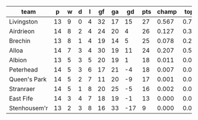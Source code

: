 |     team     | p  | w | d | l | gf | ga | gd  | pts | champ | top2  | top3  | top4  |  5-7  | bot4  | bot3  | bot2  |
|--------------|----|---|---|---|----|----|-----|-----|-------|-------|-------|-------|-------|-------|-------|-------|
| Livingston   | 13 | 9 | 0 | 4 | 32 | 17 |  15 |  27 | 0.567 | 0.796 | 0.909 | 0.966 | 0.033 | 0.005 | 0.002 | 0.001|
| Airdrieon    | 14 | 8 | 2 | 4 | 24 | 20 |   4 |  26 | 0.127 | 0.342 | 0.593 | 0.783 | 0.202 | 0.044 | 0.015 | 0.004|
| Brechin      | 13 | 8 | 1 | 4 | 19 | 14 |   5 |  25 | 0.078 | 0.239 | 0.460 | 0.689 | 0.280 | 0.077 | 0.031 | 0.012|
| Alloa        | 14 | 7 | 3 | 4 | 30 | 19 |  11 |  24 | 0.207 | 0.510 | 0.727 | 0.869 | 0.124 | 0.021 | 0.007 | 0.002|
| Albion       | 13 | 5 | 3 | 5 | 20 | 19 |   1 |  18 | 0.011 | 0.052 | 0.130 | 0.267 | 0.535 | 0.346 | 0.198 | 0.092|
| Peterhead    | 14 | 5 | 3 | 6 | 17 | 21 |  -4 |  18 | 0.007 | 0.042 | 0.112 | 0.238 | 0.546 | 0.369 | 0.217 | 0.105|
| Queen's Park | 14 | 5 | 2 | 7 | 11 | 20 |  -9 |  17 | 0.001 | 0.005 | 0.020 | 0.055 | 0.363 | 0.756 | 0.582 | 0.373|
| Stranraer    | 14 | 5 | 1 | 8 | 20 | 25 |  -5 |  16 | 0.002 | 0.011 | 0.033 | 0.084 | 0.442 | 0.669 | 0.474 | 0.278|
| East Fife    | 14 | 3 | 4 | 7 | 18 | 19 |  -1 |  13 | 0.000 | 0.003 | 0.013 | 0.039 | 0.317 | 0.798 | 0.644 | 0.444|
| Stenhousem'r | 13 | 2 | 3 | 8 | 16 | 33 | -17 |   9 | 0.000 | 0.001 | 0.004 | 0.012 | 0.158 | 0.915 | 0.830 | 0.690|
